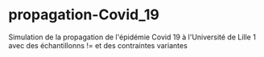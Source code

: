 # propagation-Covid_19
 
  Simulation de  la propagation de l'épidémie  Covid  19 à l'Université de Lille 1 avec des échantillonns != et des contraintes variantes
